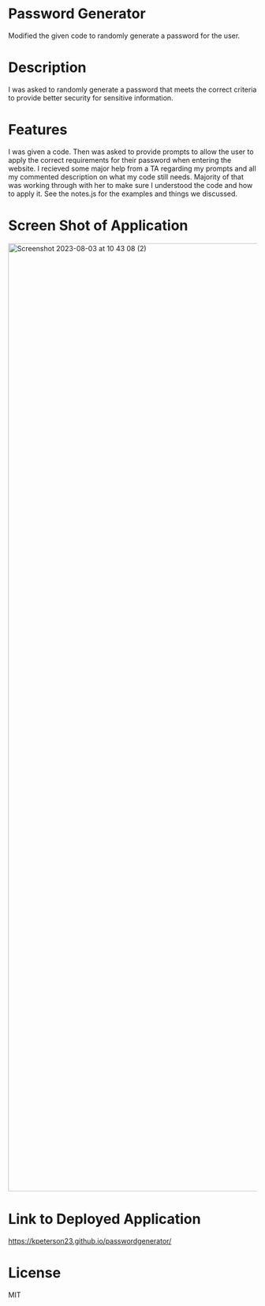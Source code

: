 # Password Generator

Modified the given code to randomly generate a password for the user.

# Description

I was asked to randomly generate a password that meets the correct criteria to provide better security for sensitive information.

# Features

I was given a code. Then was asked to provide prompts to allow the user to apply the correct requirements for their password when entering the website.
I recieved some major help from a TA regarding my prompts and all my commented description on what my code still needs. Majority of that was working through with her to make sure I understood the code and how to apply it.
See the notes.js for the examples and things we discussed.

# Screen Shot of Application

<img width="1920" alt="Screenshot 2023-08-03 at 10 43 08 (2)" src="https://github.com/Kpeterson23/passwordgenerator/assets/124640874/e5f93845-7fed-400d-86d2-84e64be6670c">


# Link to Deployed Application

https://kpeterson23.github.io/passwordgenerator/

# License

MIT
